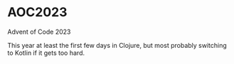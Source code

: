 # AOC2023
Advent of Code 2023

This year at least the first few days in Clojure, but most probably switching to Kotlin if it gets too hard.
